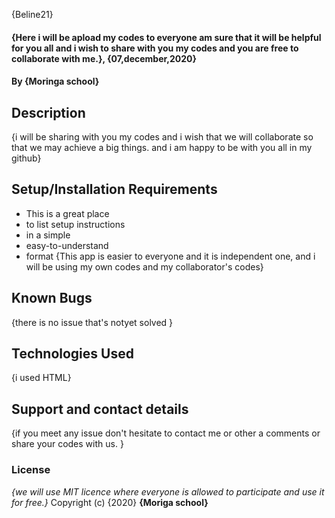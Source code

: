 {Beline21}
#### {Here i will be apload my codes to everyone am sure that it will be helpful for you all and i wish to share with you my codes and you are free to collaborate with me.}, {07,december,2020}
#### By **{Moringa school}**
## Description
{i will be sharing with you my codes and i wish that we will collaborate so that we may achieve a big things. and i am happy to be with you all in my github}
## Setup/Installation Requirements
* This is a great place
* to list setup instructions
* in a simple
* easy-to-understand
* format
{This app is easier to everyone and it is independent one, and i will be using my own codes and my collaborator's codes}
## Known Bugs
{there is no issue that's notyet solved }
## Technologies Used
{i used HTML}
## Support and contact details
{if you meet any issue don't hesitate to contact me or other a comments or share your codes with us. }
### License
*{we will use MIT licence where everyone is allowed to participate and use it for free.}*
Copyright (c) {2020} **{Moriga school}**



